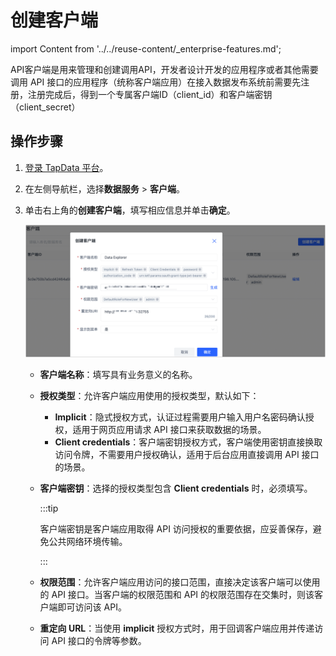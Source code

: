 # 创建客户端

import Content from '../../reuse-content/_enterprise-features.md';

<Content />

API客户端是用来管理和创建调用API，开发者设计开发的应用程序或者其他需要调用 API 接口的应用程序（统称客户端应用）在接入数据发布系统前需要先注册，注册完成后，得到一个专属客户端ID（client_id）和客户端密钥（client_secret）

## 操作步骤

1. [登录 TapData 平台](../log-in.md)。

2. 在左侧导航栏，选择**数据服务** > **客户端**。

3. 单击右上角的**创建客户端**，填写相应信息并单击**确定**。

   ![](../../images/create_api_client.png)

   - **客户端名称**：填写具有业务意义的名称。

   - **授权类型**：允许客户端应用使用的授权类型，默认如下：

     - **Implicit**：隐式授权方式，认证过程需要用户输入用户名密码确认授权，适用于网页应用请求 API 接口来获取数据的场景。
     - **Client credentials**：客户端密钥授权方式，客户端使用密钥直接换取访问令牌，不需要用户授权确认，适用于后台应用直接调用 API 接口的场景。
   
   - **客户端密钥**：选择的授权类型包含 **Client credentials** 时，必须填写。
   
     :::tip
   
     客户端密钥是客户端应用取得 API 访问授权的重要依据，应妥善保存，避免公共网络环境传输。
   
     :::
   
   - **权限范围**：允许客户端应用访问的接口范围，直接决定该客户端可以使用的 API 接口。当客户端的权限范围和 API 的权限范围存在交集时，则该客户端即可访问该 API。
   
   - **重定向 URL**：当使用 **implicit** 授权方式时，用于回调客户端应用并传递访问 API 接口的令牌等参数。
   
   
   
   

